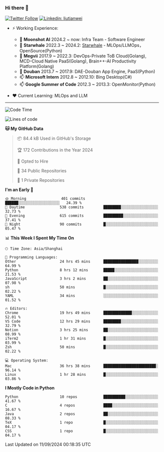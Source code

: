 ### Hi there 👋

[![Twitter Follow](https://img.shields.io/twitter/follow/tianweidut?style=social)](https://twitter.com/tianweidut)
[![Linkedin: liutianwei](https://img.shields.io/badge/-liutianwei-blue?style=flat-square&logo=Linkedin&logoColor=white&link=https://www.linkedin.com/in/liutianwei/)](https://www.linkedin.com/in/liutianwei/)

- ⚡ Working Experience:
  - 🔭 **Moonshot AI**  2024.2 ~ now: Infra Team - Software Engineer
  - 🌱 **Starwhale** 2022.3 ~ 2024.2: [Starwhale](https://github.com/star-whale/starwhale) - MLOps/LLMOps，OpenSource(Python)
  - 🌱 **Megvii** 2017.9 ~ 2022.3: DevOps-Private ToB Cloud(Golang), MCD-Cloud Native PaaS(Golang), Brain++-AI Productivity Platform(Golang)
  - 🌱 **Douban** 2013.7 ~ 2017.9: DAE-Douban App Engine, PaaS(Python)
  - 📫 **Microsoft Intern** 2012.8 ~ 2012.10: Bing Desktop(C#)
  - 📫 **Google Summer of Code** 2012.3 ~ 2013.3: OpenMonitor(Python)

- ❤️ Current Learning: MLOps and LLM

---
<!--START_SECTION:waka-->
![Code Time](http://img.shields.io/badge/Code%20Time-5%2C983%20hrs%2022%20mins-blue)

![Lines of code](https://img.shields.io/badge/From%20Hello%20World%20I%27ve%20Written-1.0%20million%20lines%20of%20code-blue)

**🐱 My GitHub Data** 

> 📦 84.4 kB Used in GitHub's Storage 
 > 
> 🏆 172 Contributions in the Year 2024
 > 
> 💼 Opted to Hire
 > 
> 📜 34 Public Repositories 
 > 
> 🔑 1 Private Repositories 
 > 
**I'm an Early 🐤** 

```text
🌞 Morning                401 commits         ██████░░░░░░░░░░░░░░░░░░░   24.39 % 
🌆 Daytime                538 commits         ████████░░░░░░░░░░░░░░░░░   32.73 % 
🌃 Evening                615 commits         █████████░░░░░░░░░░░░░░░░   37.41 % 
🌙 Night                  90 commits          █░░░░░░░░░░░░░░░░░░░░░░░░   05.47 % 
```


📊 **This Week I Spent My Time On** 

```text
🕑︎ Time Zone: Asia/Shanghai

💬 Programming Languages: 
Other                    24 hrs 45 mins      ████████████████░░░░░░░░░   64.99 % 
Python                   8 hrs 12 mins       █████░░░░░░░░░░░░░░░░░░░░   21.53 % 
JavaScript               3 hrs 2 mins        ██░░░░░░░░░░░░░░░░░░░░░░░   07.98 % 
sh                       50 mins             █░░░░░░░░░░░░░░░░░░░░░░░░   02.22 % 
YAML                     34 mins             ░░░░░░░░░░░░░░░░░░░░░░░░░   01.52 % 

🔥 Editors: 
Chrome                   19 hrs 49 mins      █████████████░░░░░░░░░░░░   52.01 % 
VS Code                  12 hrs 29 mins      ████████░░░░░░░░░░░░░░░░░   32.79 % 
Notion                   3 hrs 25 mins       ██░░░░░░░░░░░░░░░░░░░░░░░   08.99 % 
iTerm2                   1 hr 31 mins        █░░░░░░░░░░░░░░░░░░░░░░░░   03.99 % 
Zsh                      50 mins             █░░░░░░░░░░░░░░░░░░░░░░░░   02.22 % 

💻 Operating System: 
Mac                      36 hrs 38 mins      ████████████████████████░   96.14 % 
Linux                    1 hr 28 mins        █░░░░░░░░░░░░░░░░░░░░░░░░   03.86 % 
```

**I Mostly Code in Python** 

```text
Python                   10 repos            ██████████░░░░░░░░░░░░░░░   41.67 % 
C                        4 repos             ████░░░░░░░░░░░░░░░░░░░░░   16.67 % 
Java                     2 repos             ██░░░░░░░░░░░░░░░░░░░░░░░   08.33 % 
TeX                      1 repo              █░░░░░░░░░░░░░░░░░░░░░░░░   04.17 % 
CSS                      1 repo              █░░░░░░░░░░░░░░░░░░░░░░░░   04.17 % 
```




 Last Updated on 11/09/2024 00:18:35 UTC
<!--END_SECTION:waka-->
